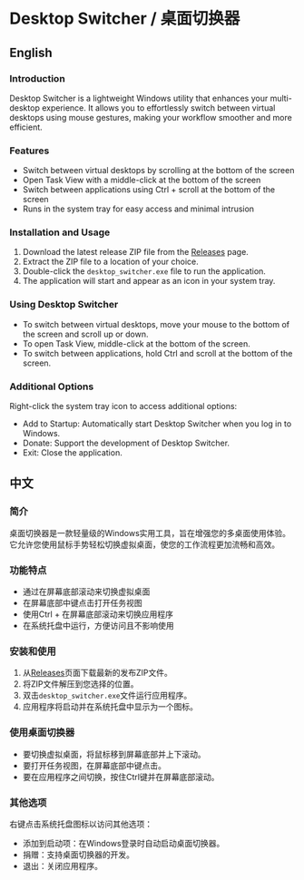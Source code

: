 # Desktop Switcher / 桌面切换器

## English

### Introduction
Desktop Switcher is a lightweight Windows utility that enhances your multi-desktop experience. It allows you to effortlessly switch between virtual desktops using mouse gestures, making your workflow smoother and more efficient.

### Features
- Switch between virtual desktops by scrolling at the bottom of the screen
- Open Task View with a middle-click at the bottom of the screen
- Switch between applications using Ctrl + scroll at the bottom of the screen
- Runs in the system tray for easy access and minimal intrusion

### Installation and Usage
1. Download the latest release ZIP file from the [Releases](https://github.com/yourusername/desktop-switcher/releases) page.
2. Extract the ZIP file to a location of your choice.
3. Double-click the `desktop_switcher.exe` file to run the application.
4. The application will start and appear as an icon in your system tray.

### Using Desktop Switcher
- To switch between virtual desktops, move your mouse to the bottom of the screen and scroll up or down.
- To open Task View, middle-click at the bottom of the screen.
- To switch between applications, hold Ctrl and scroll at the bottom of the screen.

### Additional Options
Right-click the system tray icon to access additional options:
- Add to Startup: Automatically start Desktop Switcher when you log in to Windows.
- Donate: Support the development of Desktop Switcher.
- Exit: Close the application.

## 中文

### 简介
桌面切换器是一款轻量级的Windows实用工具，旨在增强您的多桌面使用体验。它允许您使用鼠标手势轻松切换虚拟桌面，使您的工作流程更加流畅和高效。

### 功能特点
- 通过在屏幕底部滚动来切换虚拟桌面
- 在屏幕底部中键点击打开任务视图
- 使用Ctrl + 在屏幕底部滚动来切换应用程序
- 在系统托盘中运行，方便访问且不影响使用

### 安装和使用
1. 从[Releases](https://github.com/yourusername/desktop-switcher/releases)页面下载最新的发布ZIP文件。
2. 将ZIP文件解压到您选择的位置。
3. 双击`desktop_switcher.exe`文件运行应用程序。
4. 应用程序将启动并在系统托盘中显示为一个图标。

### 使用桌面切换器
- 要切换虚拟桌面，将鼠标移到屏幕底部并上下滚动。
- 要打开任务视图，在屏幕底部中键点击。
- 要在应用程序之间切换，按住Ctrl键并在屏幕底部滚动。

### 其他选项
右键点击系统托盘图标以访问其他选项：
- 添加到启动项：在Windows登录时自动启动桌面切换器。
- 捐赠：支持桌面切换器的开发。
- 退出：关闭应用程序。